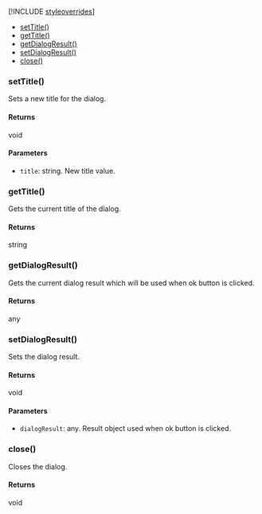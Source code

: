 [!INCLUDE [styleoverrides](../../../../_data/style-overrides.md)]




* [setTitle()](#method_setTitle)
* [getTitle()](#method_getTitle)
* [getDialogResult()](#method_getDialogResult)
* [setDialogResult()](#method_setDialogResult)
* [close()](#method_close)


<a name="method_setTitle"></a>
<h3 class='method'>setTitle()</h3>

Sets a new title for the dialog.


#### Returns

void

#### Parameters

* `title`: string. New title value.

<a name="method_getTitle"></a>
<h3 class='method'>getTitle()</h3>

Gets the current title of the dialog.


#### Returns

string


<a name="method_getDialogResult"></a>
<h3 class='method'>getDialogResult()</h3>

Gets the current dialog result which will be used when ok button is clicked.


#### Returns

any


<a name="method_setDialogResult"></a>
<h3 class='method'>setDialogResult()</h3>

Sets the dialog result.


#### Returns

void

#### Parameters

* `dialogResult`: any. Result object used when ok button is clicked.

<a name="method_close"></a>
<h3 class='method'>close()</h3>

Closes the dialog.


#### Returns

void


